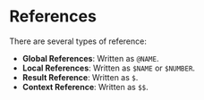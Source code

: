 # References

There are several types of reference:

- **Global References**: Written as `@NAME`.
- **Local References**: Written as `$NAME` or `$NUMBER`.
- **Result Reference**: Written as `$`.
- **Context Reference**: Written as `$$`.
